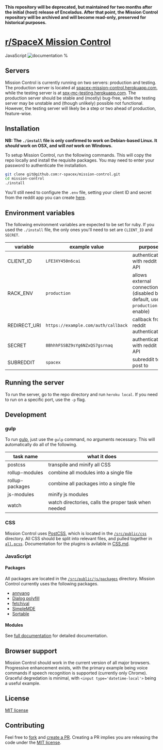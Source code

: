 **This repository will be deprecated, but maintained for two months after the initial (host) release of Enceladus.
After that point, the Mission Control repository will be archived and will become read-only,
preserved for historical purposes.**

# [r/SpaceX Mission Control](https://github.com/r-spacex/mission-control)

JavaScript ![documentation %](https://r-spacex.github.io/mission-control/badge.svg)

## Servers

Mission Control is currently running on two servers: production and testing. The production server is located at [spacex-mission-control.herokuapp.com](https://spacex-mission-control.herokuapp.com), while the testing server is at [spx-mc-testing.herokuapp.com](https://spx-mc-testing.herokuapp.com). The production server should be stable and (mostly) bug-free, while the testing server may be unstable and (though unlikely) possible not functional. However, the testing server will likely be a step or two ahead of production, feature-wise.

## Installation

**NB: The `./install` file is only confirmed to work on Debian-based Linux. It *should* work on OSX, and will *not* work on Windows.**

To setup Mission Control, run the following commands. This will copy the repo locally and install the requisite packages. You may need to enter your password to authenticate the installation.

```bash
git clone git@github.com:r-spacex/mission-control.git
cd mission-control
./install
```

You'll still need to configure the `.env` file, setting your client ID and secret from the reddit app you can create [here](https://reddit.com/prefs/apps/).

## Environment variables

The following environment variables are expected to be set for ruby. If you used the `./install` file, the only ones you'll need to set are `CLIENT_ID` and `SECRET`.

| variable | example value | purpose |
| --- | --- | --- |
| CLIENT_ID | `LFE3XY450n6cai` | authenticates with reddit API |
| RACK_ENV | `production` | allows external connections (disabled by default, use `production` to enable) |
| REDIRECT_URI | `https://example.com/auth/callback` | callback from reddit authentication |
| SECRET | `8BhhhFSSBZ9sYg6NZxQS7gsrnaq` | authenticates with reddit API |
| SUBREDDIT | `spacex` | subreddit to post to |

## Running the server

To run the server, go to the repo directory and run `heroku local`. If you need to run on a specific port, use the `-p` flag.

## Development

### gulp

To run [gulp](https://github.com/r-spacex/mission-control/blob/master/gulpfile.js), just use the `gulp` command, no arguments necessary. This will automatically do all of the following.

| task name | what it does |
| --- | --- |
| postcss | transpile and minify all CSS |
| rollup-modules | combine all modules into a single file |
| rollup-packages | combine all packages into a single file |
| js-modules | minify js modules |
| watch | watch directories, calls the proper task when needed |

### CSS

Mission Control uses [PostCSS](http://postcss.org/), which is located in the [`/src/public/css`](https://github.com/r-spacex/mission-control/tree/master/src/public/css) directory. All CSS should be split into relevant files, and pulled together in [`all.pcss`](https://github.com/r-spacex/mission-control/tree/master/src/public/css/all.pcss). Documentation for the plugins is avilable in [CSS.md](https://github.com/r-spacex/mission-control/tree/master/CSS.md).

### JavaScript

#### Packages

All packages are located in the [`/src/public/js/packages`](https://github.com/r-spacex/mission-control/tree/master/src/public/js/packages) directory. Mission Control currently uses the following packages.

- [annyang](https://github.com/TalAter/annyang)
- [Dialog polyfill](https://github.com/GoogleChrome/dialog-polyfill)
- [fetchival](https://github.com/typicode/fetchival)
- [SimpleMDE](https://github.com/sparksuite/simplemde-markdown-editor)
- [Sortable](https://github.com/RubaXa/Sortable)

#### Modules
See [full documentation](https://r-spacex.github.io/mission-control) for detailed documentation.

## Browser support

Mission Control should work in the current version of all major browsers. Progressive enhancement exists, with the primary example being voice commands if speech recognition is supported (currently only Chrome). Graceful degredation is minimal, with `<input type='datetime-local'>` being a useful example.

## License

[MIT license](https://github.com/r-spacex/mission-control/blob/master/LICENSE)

## Contributing

Feel free to [fork](https://github.com/r-spacex/mission-control/fork) and [create a PR](https://github.com/r-spacex/mission-control/compare). Creating a PR implies you are releasing the code under the [MIT license](https://github.com/r-spacex/mission-control/blob/master/LICENSE).
